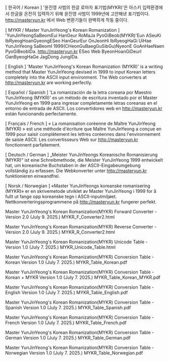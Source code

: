 [ 한국어 / Korean ]
'윤진영 사범의 한글 로마자 표기법(MYKR)'은 아스키 입력환경에서 한글을 온전히 입력하기 위해 윤진영 사범이 1999년에 고안해낸 표기법이다. 
http://masteryun.kr 에서 Web 변환기들이 완벽하게 작동 중이다.

[ MYKR / Master YunJinYeong's Korean Romanization ]
'YunJinYeongSaBeomEui HanGeur RoMaJa PyoGiBeob(MYKR)'Eun ASeuKi IbRyeogHoanGyeongESeo HanGeurEur OnJeonHi IbRyeogHaGi UiHae YunJinYeong SaBeomI 1999(CHeonGuBaegGuSibGu)NyeonE GoAnHaeNaen PyoGiBeobIDa. 
http://masteryun.kr ESeo Web ByeonHoanGiDeurI OanByeogHaGe JagDong JungIDa.

[ English ]
'Master YunJinYeong's Korean Romanization (MYKR)' is a writing method that Master YunJinYeong devised in 1999 to input Korean letters completely into the ASCII input environment. 
The Web converters at http://masteryun.kr are working perfectly.

[ Español / Spanish ]
'La romanización de la letra coreana por Maestro YunJinYeong (MYKR)' es un método de escritura inventado por el Master YunJinYeong en 1999 para ingresar completamente letras coreanas en el entorno de entrada de ASCII. 
Los convertidores web en http://masteryun.kr están funcionando perfectamente.

[ Français / French ]
« La romanisation coréenne de Maître YunJinYeong (MYKR) » est une méthode d'écriture que Maître YunJinYeong a conçue en 1999 pour saisir complètement les lettres coréennes dans l'environnement de saisie ASCII. 
Les convertisseurs Web sur http://masteryun.kr fonctionnent parfaitement.

[ Deutsch / German ]
„Meister YunJinYeongs Koreanische Romanisierung (MYKR)“ ist eine Schreibmethode, die Meister YunJinYeong 1999 entwickelt hat, um koreanische Buchstaben in der ASCII-Eingabeumgebung vollständig zu erfassen.
Die Webkonverter unter http://masteryun.kr funktionieren einwandfrei.

[ Norsk / Norwegian ]
«Master YunJinYeongs koreanske romanisering (MYKR)» er en skrivemetode utviklet av Master YunJinYeong i 1999 for å fullt ut fange opp koreanske tegn i ASCII-inputmiljøet.
Nettkonverteringsprogrammene på http://masteryun.kr fungerer perfekt.

Master YunJinYeong's Korean Romanization(MYKR)  Forward Converter - Version 2.0 (July 9. 2025.)
MYKR_F_Converter2.html

Master YunJinYeong's Korean Romanization(MYKR)  Reverse Converter - Version 2.0 (July 9. 2025.)
MYKR_R_Converter2.html

Master YunJinYeong's Korean Romanization(MYKR)  Unicode Table - Version 1.0 (July 7. 2025.)
MYKR_Unicode_Table.html

Master YunJinYeong's Korean	Romanization(MYKR) Conversion Table - Korean Version 1.0 (July 7. 2025.)
MYKR_Table_Korean.pdf

Master YunJinYeong's Korean	Romanization(MYKR) Conversion Table - Korean + MYKR Version 1.0 (July 7. 2025.)
MYKR_Table_Korean_MYKR.pdf

Master YunJinYeong's Korean	Romanization(MYKR) Conversion Table - English Version 1.0 (July 7. 2025.)
MYKR_Table_English.pdf

Master YunJinYeong's Korean	Romanization(MYKR) Conversion Table - Spanish Version 1.0 (July 7. 2025.)
MYKR_Table_Spanish.pdf

Master YunJinYeong's Korean	Romanization(MYKR) Conversion Table - French Version 1.0 (July 7. 2025.)
MYKR_Table_French.pdf

Master YunJinYeong's Korean	Romanization(MYKR) Conversion Table - German Version 1.0 (July 7. 2025.)
MYKR_Table_German.pdf

Master YunJinYeong's Korean	Romanization(MYKR) Conversion Table - Norwegian Version 1.0 (July 7. 2025.)
MYKR_Table_Norwegian.pdf
